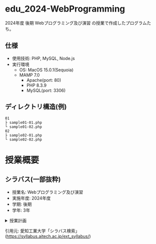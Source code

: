 # edu_2024-WebProgramming
2024年度 後期 Webプログラミング及び演習 の授業で作成したプログラムたち。

## 仕様
- 使用技術: PHP, MySQL, Node.js
- 実行環境
    - OS: MacOS 15.0.1(Sequoia)
    - MAMP 7.0
        - Apache(port: 80)
        - PHP 8.3.9
        - MySQL(port: 3306)

## ディレクトリ構造(例)

```
01
├ sample01-01.php
└ sample01-02.php
02
├ sample02-01.php
└ sample02-02.php

```

# 授業概要

## シラバス(一部抜粋)
- 授業名: Webプログラミング及び演習
- 実施年度: 2024年度
- 学期: 後期
- 学年: 3年


<details>
    <summary>授業計画</summary>

1. ガイダンス，環境構築，PHP入門(1)。PHPスクリプトの基本，繰り返し処理と分岐処理，強制終了処理を学ぶ。
2. PHP入門(2) 基本的な計算処理，小数点数の扱い，乱数の扱い，数学関数の扱い，フォームによるデータの受け取りを学ぶ。
3. PHP入門(3) 高度なフォーム処理，クッキーの扱い，セッション処理の扱いを学ぶ。
4. PHP入門(4) テンプレートエンジンの使い方，データベースサーバとの連携を学ぶ。
5. アプリ開発(1)  リンク集作成を通してこれまでの内容の総まとめをする。
6. アプリ開発(2)  スケジュール管理アプリを開発する。
7. 課題レポートの提出。グループワーク  作成したアプリについてグループワークを行う。
8. サーバサイドJavaScript入門(1) Node.js 環境構築，Node.jsによるWebアプリ開発の基本を学ぶ。
9. サーバサイドJavaScript入門(2) Node.js フレームワークの使い方を学ぶ。
10.  サーバサイドJavaScript入門(3) Node.js フォーム，データ取得，データベース連携を学ぶ。
11. サーバサイドJavaScript入門(4) Node.js 高度なデータベースの使いこなし方を学ぶ。
12. サーバサイドJavaScript入門(5) Node.js アプリを作成する。
13. アプリ開発(3)  これまで学んだことを応用して自由にWebアプリを開発する。
14. アプリ開発(4)  グループワークで開発中アプリについて相互レビューを行い，アプリ開発に反映する。
15. 最終課題レポートの提出。この講義全体の振り返り解説を行う。
</details>

引用元: 愛知工業大学「シラバス検索」(https://syllabus.aitech.ac.jp/ext_syllabus/)

